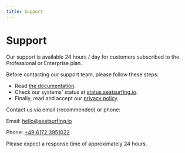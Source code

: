 ```yaml
---
title: Support
---
```


# Support

Our support is available 24 hours / day for customers subscribed to the Professional or Enterprise plan.

Before contacting our support team, please follow these steps:

- Read [the documentation](/docs).
- Check our systems' status at [status.seatsurfing.io](https://status.seatsurfing.io).
- Finally, read and accept our [privacy policy](/privacy-policy).

Contact us via email (recommended) or phone:

Email: hello@seatsurfing.io

Phone: <a href="tel:+4961723951022">+49 6172 3951022</a>

Please expect a response time of approximately 24 hours.
